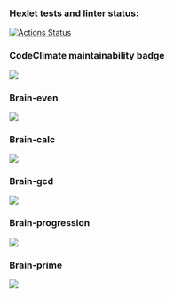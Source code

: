 ### Hexlet tests and linter status:
[![Actions Status](https://github.com/SafronovPavel/frontend-project-44/workflows/hexlet-check/badge.svg)](https://github.com/SafronovPavel/frontend-project-44/actions)
### CodeClimate maintainability badge
<a href="https://codeclimate.com/github/SafronovPavel/frontend-project-44/maintainability"><img src="https://api.codeclimate.com/v1/badges/8095f8e9c0827dd847f4/maintainability" /></a>
### Brain-even
<a href="https://asciinema.org/a/594302" target="_blank"><img src="https://asciinema.org/a/594302.svg" /></a>
### Brain-calc
<a href="https://asciinema.org/a/594318" target="_blank"><img src="https://asciinema.org/a/594318.svg" /></a>
### Brain-gcd
<a href="https://asciinema.org/a/594420" target="_blank"><img src="https://asciinema.org/a/594420.svg" /></a>
### Brain-progression
<a href="https://asciinema.org/a/594430" target="_blank"><img src="https://asciinema.org/a/594430.svg" /></a>
### Brain-prime
<a href="https://asciinema.org/a/594433" target="_blank"><img src="https://asciinema.org/a/594433.svg" /></a>